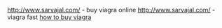 http://www.sarvajal.com/ - buy viagra online http://www.sarvajal.com/ - viagra fast 
<a href=http://www.sarvajal.com//#viagra>how to buy viagra</a>